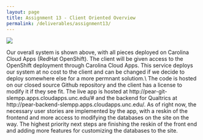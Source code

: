 ```yaml
---
layout: page
title: Assignment 13 - Client Oriented Overview
permalink: /deliverables/assignment13/
---
```


<img src="{{ site.baseurl }}/images/architechture_diagram.JPG" >

<p>
Our overall system is shown above, with all pieces deployed on Carolina Cloud Apps (RedHat OpenShift). 
The client will be given access to the OpenShift deployment through Carolina Cloud Apps.
This service deploys our system at no cost to the client and can be changed if we decide to deploy somewhere else for a more permnant solutiom.\
The code is hosted on our closed source Github repository and the client has a license to modify it if they see fit.
The live app is hosted at http://pear-git-slempp.apps.cloudapps.unc.edu/# and the backend for Qualtrics at  http://pear-backend-slempp.apps.cloudapps.unc.edu/.
As of right now, the necessary user stories are implemented by the app, with a reskin of the frontend and more access to modifying the databases on the site on the way.
The highest priority next steps are finishing the reskin of the front end and adding more features for customizing the databases to the site.
</p>

